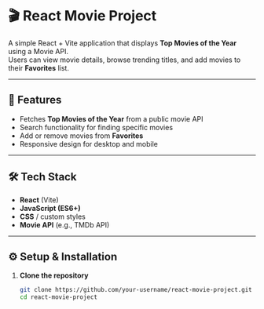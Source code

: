 # 🎬 React Movie Project

A simple React + Vite application that displays **Top Movies of the Year** using a Movie API.  
Users can view movie details, browse trending titles, and add movies to their **Favorites** list.

---

## 🚀 Features
- Fetches **Top Movies of the Year** from a public movie API
- Search functionality for finding specific movies
- Add or remove movies from **Favorites**
- Responsive design for desktop and mobile

---

## 🛠️ Tech Stack
- **React** (Vite)
- **JavaScript (ES6+)**
- **CSS** / custom styles
- **Movie API** (e.g., TMDb API)

---

## ⚙️ Setup & Installation

1. **Clone the repository**
   ```bash
   git clone https://github.com/your-username/react-movie-project.git
   cd react-movie-project
